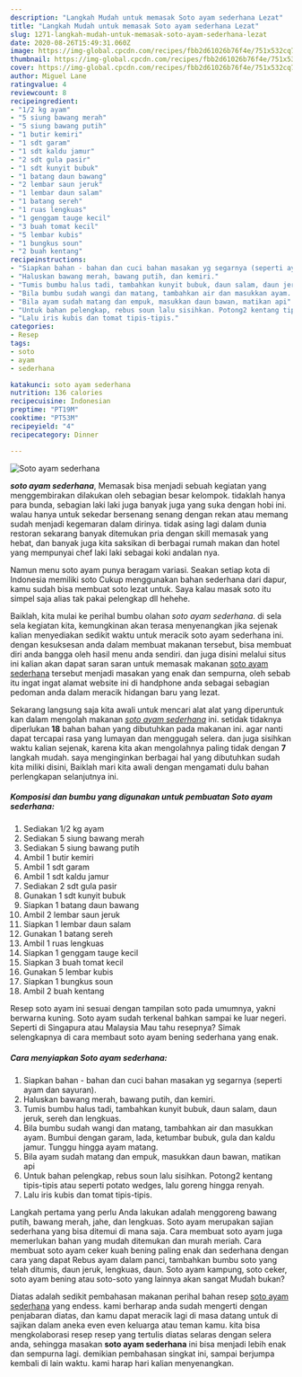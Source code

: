```yaml
---
description: "Langkah Mudah untuk memasak Soto ayam sederhana Lezat"
title: "Langkah Mudah untuk memasak Soto ayam sederhana Lezat"
slug: 1271-langkah-mudah-untuk-memasak-soto-ayam-sederhana-lezat
date: 2020-08-26T15:49:31.060Z
image: https://img-global.cpcdn.com/recipes/fbb2d61026b76f4e/751x532cq70/soto-ayam-sederhana-foto-resep-utama.jpg
thumbnail: https://img-global.cpcdn.com/recipes/fbb2d61026b76f4e/751x532cq70/soto-ayam-sederhana-foto-resep-utama.jpg
cover: https://img-global.cpcdn.com/recipes/fbb2d61026b76f4e/751x532cq70/soto-ayam-sederhana-foto-resep-utama.jpg
author: Miguel Lane
ratingvalue: 4
reviewcount: 8
recipeingredient:
- "1/2 kg ayam"
- "5 siung bawang merah"
- "5 siung bawang putih"
- "1 butir kemiri"
- "1 sdt garam"
- "1 sdt kaldu jamur"
- "2 sdt gula pasir"
- "1 sdt kunyit bubuk"
- "1 batang daun bawang"
- "2 lembar saun jeruk"
- "1 lembar daun salam"
- "1 batang sereh"
- "1 ruas lengkuas"
- "1 genggam tauge kecil"
- "3 buah tomat kecil"
- "5 lembar kubis"
- "1 bungkus soun"
- "2 buah kentang"
recipeinstructions:
- "Siapkan bahan - bahan dan cuci bahan masakan yg segarnya (seperti ayam dan sayuran)."
- "Haluskan bawang merah, bawang putih, dan kemiri."
- "Tumis bumbu halus tadi, tambahkan kunyit bubuk, daun salam, daun jeruk, sereh dan lengkuas."
- "Bila bumbu sudah wangi dan matang, tambahkan air dan masukkan ayam. Bumbui dengan garam, lada, ketumbar bubuk, gula dan kaldu jamur. Tunggu hingga ayam matang."
- "Bila ayam sudah matang dan empuk, masukkan daun bawan, matikan api"
- "Untuk bahan pelengkap, rebus soun lalu sisihkan. Potong2 kentang tipis-tipis atau seperti potato wedges, lalu goreng hingga renyah."
- "Lalu iris kubis dan tomat tipis-tipis."
categories:
- Resep
tags:
- soto
- ayam
- sederhana

katakunci: soto ayam sederhana 
nutrition: 136 calories
recipecuisine: Indonesian
preptime: "PT19M"
cooktime: "PT53M"
recipeyield: "4"
recipecategory: Dinner

---
```



![Soto ayam sederhana](https://img-global.cpcdn.com/recipes/fbb2d61026b76f4e/751x532cq70/soto-ayam-sederhana-foto-resep-utama.jpg)

<b><i>soto ayam sederhana</i></b>, Memasak bisa menjadi sebuah kegiatan yang menggembirakan dilakukan oleh sebagian besar kelompok. tidaklah hanya para bunda, sebagian laki laki juga banyak juga yang suka dengan hobi ini. walau hanya untuk sekedar bersenang senang dengan rekan atau memang sudah menjadi kegemaran dalam dirinya. tidak asing lagi dalam dunia restoran sekarang banyak ditemukan pria dengan skill memasak yang hebat, dan banyak juga kita saksikan di berbagai rumah makan dan hotel yang mempunyai chef laki laki sebagai koki andalan nya.

Namun menu soto ayam punya beragam variasi. Seakan setiap kota di Indonesia memiliki soto Cukup menggunakan bahan sederhana dari dapur, kamu sudah bisa membuat soto lezat untuk. Saya kalau masak soto itu simpel saja alias tak pakai pelengkap dll hehehe.

Baiklah, kita mulai ke perihal bumbu olahan <i>soto ayam sederhana</i>. di sela sela kegiatan kita, kemungkinan akan terasa menyenangkan jika sejenak kalian menyediakan sedikit waktu untuk meracik soto ayam sederhana ini. dengan kesuksesan anda dalam membuat makanan tersebut, bisa membuat diri anda bangga oleh hasil menu anda sendiri. dan juga disini melalui situs ini kalian akan dapat saran saran untuk memasak makanan <u>soto ayam sederhana</u> tersebut menjadi masakan yang enak dan sempurna, oleh sebab itu ingat ingat alamat website ini di handphone anda sebagai sebagian pedoman anda dalam meracik hidangan baru yang lezat.


Sekarang langsung saja kita awali untuk mencari alat alat yang diperuntuk kan dalam mengolah makanan <u><i>soto ayam sederhana</i></u> ini. setidak tidaknya diperlukan <b>18</b> bahan bahan yang dibutuhkan pada makanan ini. agar nanti dapat tercapai rasa yang lumayan dan menggugah selera. dan juga sisihkan waktu kalian sejenak, karena kita akan mengolahnya paling tidak dengan <b>7</b> langkah mudah. saya menginginkan berbagai hal yang dibutuhkan sudah kita miliki disini, Baiklah mari kita awali dengan mengamati dulu bahan perlengkapan selanjutnya ini.

<!--inarticleads1-->

##### Komposisi dan bumbu yang digunakan untuk pembuatan Soto ayam sederhana:

1. Sediakan 1/2 kg ayam
1. Sediakan 5 siung bawang merah
1. Sediakan 5 siung bawang putih
1. Ambil 1 butir kemiri
1. Ambil 1 sdt garam
1. Ambil 1 sdt kaldu jamur
1. Sediakan 2 sdt gula pasir
1. Gunakan 1 sdt kunyit bubuk
1. Siapkan 1 batang daun bawang
1. Ambil 2 lembar saun jeruk
1. Siapkan 1 lembar daun salam
1. Gunakan 1 batang sereh
1. Ambil 1 ruas lengkuas
1. Siapkan 1 genggam tauge kecil
1. Siapkan 3 buah tomat kecil
1. Gunakan 5 lembar kubis
1. Siapkan 1 bungkus soun
1. Ambil 2 buah kentang


Resep soto ayam ini sesuai dengan tampilan soto pada umumnya, yakni berwarna kuning. Soto ayam sudah terkenal bahkan sampai ke luar negeri. Seperti di Singapura atau Malaysia Mau tahu resepnya? Simak selengkapnya di cara membaut soto ayam bening sederhana yang enak. 

<!--inarticleads2-->

##### Cara menyiapkan Soto ayam sederhana:

1. Siapkan bahan - bahan dan cuci bahan masakan yg segarnya (seperti ayam dan sayuran).
1. Haluskan bawang merah, bawang putih, dan kemiri.
1. Tumis bumbu halus tadi, tambahkan kunyit bubuk, daun salam, daun jeruk, sereh dan lengkuas.
1. Bila bumbu sudah wangi dan matang, tambahkan air dan masukkan ayam. Bumbui dengan garam, lada, ketumbar bubuk, gula dan kaldu jamur. Tunggu hingga ayam matang.
1. Bila ayam sudah matang dan empuk, masukkan daun bawan, matikan api
1. Untuk bahan pelengkap, rebus soun lalu sisihkan. Potong2 kentang tipis-tipis atau seperti potato wedges, lalu goreng hingga renyah.
1. Lalu iris kubis dan tomat tipis-tipis.


Langkah pertama yang perlu Anda lakukan adalah menggoreng bawang putih, bawang merah, jahe, dan lengkuas. Soto ayam merupakan sajian sederhana yang bisa ditemui di mana saja. Cara membuat soto ayam juga memerlukan bahan yang mudah ditemukan dan murah meriah. Cara membuat soto ayam ceker kuah bening paling enak dan sederhana dengan cara yang dapat Rebus ayam dalam panci, tambahkan bumbu soto yang telah ditumis, daun jeruk, lengkuas, daun. Soto ayam kampung, soto ceker, soto ayam bening atau soto-soto yang lainnya akan sangat Mudah bukan? 

Diatas adalah sedikit pembahasan makanan perihal bahan resep <u>soto ayam sederhana</u> yang endess. kami berharap anda sudah mengerti dengan penjabaran diatas, dan kamu dapat meracik lagi di masa datang untuk di sajikan dalam aneka even even keluarga atau teman kamu. kita bisa mengkolaborasi resep resep yang tertulis diatas selaras dengan selera anda, sehingga masakan <b>soto ayam sederhana</b> ini bisa menjadi lebih enak dan sempurna lagi. demikian pembahasan singkat ini, sampai berjumpa kembali di lain waktu. kami harap hari kalian menyenangkan.
